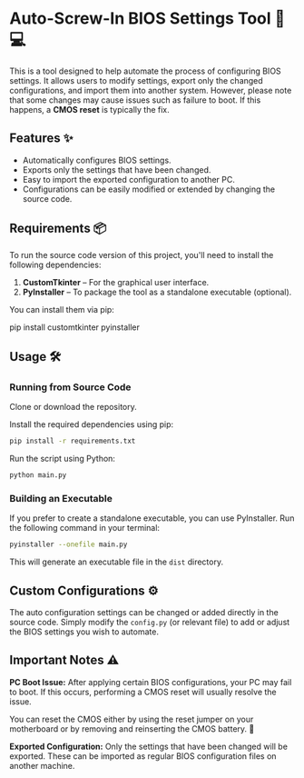 
# Auto-Screw-In BIOS Settings Tool 🔧💻

This is a tool designed to help automate the process of configuring BIOS settings. It allows users to modify settings, export only the changed configurations, and import them into another system. However, please note that some changes may cause issues such as failure to boot. If this happens, a **CMOS reset** is typically the fix.

## Features ✨

- Automatically configures BIOS settings.
- Exports only the settings that have been changed. 
- Easy to import the exported configuration to another PC.
- Configurations can be easily modified or extended by changing the source code.

## Requirements 📦

To run the source code version of this project, you'll need to install the following dependencies:

1. **CustomTkinter** – For the graphical user interface.
2. **PyInstaller** – To package the tool as a standalone executable (optional).

You can install them via pip:

pip install customtkinter pyinstaller


## Usage 🛠️

### Running from Source Code

Clone or download the repository.

Install the required dependencies using pip:

```bash
pip install -r requirements.txt
```

Run the script using Python:

```bash
python main.py
```

### Building an Executable

If you prefer to create a standalone executable, you can use PyInstaller. Run the following command in your terminal:

```bash
pyinstaller --onefile main.py
```

This will generate an executable file in the `dist` directory.

## Custom Configurations ⚙️

The auto configuration settings can be changed or added directly in the source code. Simply modify the `config.py` (or relevant file) to add or adjust the BIOS settings you wish to automate.

## Important Notes ⚠️

**PC Boot Issue:** After applying certain BIOS configurations, your PC may fail to boot. If this occurs, performing a CMOS reset will usually resolve the issue.

You can reset the CMOS either by using the reset jumper on your motherboard or by removing and reinserting the CMOS battery. 🔋

**Exported Configuration:** Only the settings that have been changed will be exported. These can be imported as regular BIOS configuration files on another machine.

